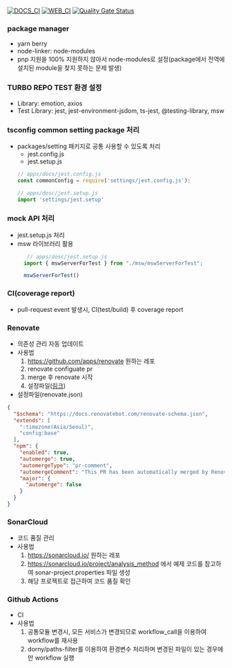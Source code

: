 [![DOCS_CI](https://github.com/kode15333/morerepo-setting/actions/workflows/docs_ci.yml/badge.svg)](https://github.com/kode15333/morerepo-setting/actions/workflows/docs_ci.yml)
[![WEB_CI](https://github.com/kode15333/morerepo-setting/actions/workflows/web_ci.yml/badge.svg)](https://github.com/kode15333/morerepo-setting/actions/workflows/web_ci.yml)
[![Quality Gate Status](https://sonarcloud.io/api/project_badges/measure?project=kode15333_morerepo-setting&metric=alert_status)](https://sonarcloud.io/summary/new_code?id=kode15333_morerepo-setting)
### package manager
- yarn berry
- node-linker: node-modules
- pnp 지원을 100% 지원하지 않아서 node-modules로 설정(package에서 전역에 설치된 module을 찾지 못하는 문제 발생)

### TURBO REPO TEST 환경 설정
- Library: emotion, axios
- Test Library:  jest, jest-environment-jsdom, ts-jest, @testing-library, msw

### tsconfig common setting package 처리
- packages/setting 패키지로  공통 사용할 수 있도록 처리
  - jest.config.js
  - jest.setup.js
  ```js
  // apps/docs/jest.config.js
  const commonConfig = require('settings/jest.config.js');

  // apps/dosc/jest.setup.js
  import 'settings/jest.setup'

  ```

### mock API 처리
- jest.setup.js 처리
- msw 라이브러리 활용
  ```js
     // apps/dosc/jest.setup.js
    import { mswServerForTest } from "./msw/mswServerForTest";

    mswServerForTest()
  ```
### CI(coverage report)
- pull-request event 발생시, CI(test/build) 후 coverage report
  
### Renovate
- 의존성 관리 자동 업데이트
- 사용법
  1. https://github.com/apps/renovate 원하는 레포
  2. renovate configuate pr 
  3. merge 후 renovate 시작
  4. 설정파일([링크](https://docs.renovatebot.com/configuration-options))
- 설정파일(renovate.json)  
```json
{
  "$schema": "https://docs.renovatebot.com/renovate-schema.json",
  "extends": [
    ":timezone(Asia/Seoul)",
    "config:base"
  ],
  "npm": {
    "enabled": true,
    "automerge": true,
    "automergeType": "pr-comment",
    "automergeComment": "This PR has been automatically merged by Renovate Bot because it only modifies package.json files.",
    "major": {
      "automerge": false
    }
  }
}

```
### SonarCloud
- 코드 품질 관리
- 사용법
  1. https://sonarcloud.io/ 원하는 레포
  2. https://sonarcloud.io/project/analysis_method 에서 예제 코드를 참고하여 sonar-project.properties 파일 생성
  3. 해당 프로젝트로 접근하여 코드 품질 확인

### Github Actions
- CI
- 사용법
  1. 공통모듈 변경시, 모든 서비스가 변경되므로  workflow_call을 이용하여 workflow를 재사용
  2. dorny/paths-filter를 이용하여 환경변수 처리하며 변경된 파일이 있는 경우에만 workflow 실행
